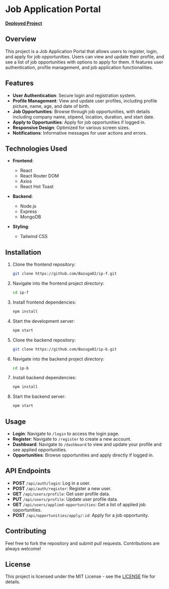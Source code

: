 # Job Application Portal

**[Deployed Project](https://intern-portal-abhi.netlify.app/)**

## Overview

This project is a Job Application Portal that allows users to register, login, and apply for job opportunities. Users can view and update their profile, and see a list of job opportunities with options to apply for them. It features user authentication, profile management, and job application functionalities.

## Features

- **User Authentication**: Secure login and registration system.
- **Profile Management**: View and update user profiles, including profile picture, name, age, and date of birth.
- **Job Opportunities**: Browse through job opportunities, with details including company name, stipend, location, duration, and start date.
- **Apply to Opportunities**: Apply for job opportunities if logged in.
- **Responsive Design**: Optimized for various screen sizes.
- **Notifications**: Informative messages for user actions and errors.

## Technologies Used

- **Frontend**:
  - React
  - React Router DOM
  - Axios
  - React Hot Toast

- **Backend**:
  - Node.js
  - Express
  - MongoDB
    
- **Styling**:
  - Tailwind CSS

## Installation

1. Clone the frontend repository:
    ```bash
    git clone https://github.com/Bazuga02/ip-f.git
    ```

2. Navigate into the frontend project directory:
    ```bash
    cd ip-f
    ```

3. Install frontend dependencies:
    ```bash
    npm install
    ```

4. Start the development server:
    ```bash
    npm start
    ```

5. Clone the backend repository:
    ```bash
    git clone https://github.com/Bazuga02/ip-b.git
    ```

6. Navigate into the backend project directory:
    ```bash
    cd ip-b
    ```

7. Install backend dependencies:
    ```bash
    npm install
    ```

8. Start the backend server:
    ```bash
    npm start
    ```

## Usage

- **Login**: Navigate to `/login` to access the login page.
- **Register**: Navigate to `/register` to create a new account.
- **Dashboard**: Navigate to `/dashboard` to view and update your profile and see applied opportunities.
- **Opportunities**: Browse opportunities and apply directly if logged in.

## API Endpoints

- **POST** `/api/auth/login`: Log in a user.
- **POST** `/api/auth/register`: Register a new user.
- **GET** `/api/users/profile`: Get user profile data.
- **PUT** `/api/users/profile`: Update user profile data.
- **GET** `/api/users/applied-opportunities`: Get a list of applied job opportunities.
- **POST** `/api/opportunities/apply/:id`: Apply for a job opportunity.

## Contributing

Feel free to fork the repository and submit pull requests. Contributions are always welcome!

## License

This project is licensed under the MIT License - see the [LICENSE](LICENSE) file for details.
